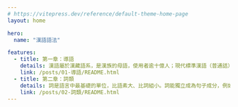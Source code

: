 ```yaml
---
# https://vitepress.dev/reference/default-theme-home-page
layout: home

hero:
  name: "漢語語法"

features:
  - title: 第一章：導語
    details: 漢語屬於漢藏語系，是漢族的母語，使用者逾十億人；現代標準漢語（普通話）是中國、台灣、新加坡等地的官方語言。
    link: /posts/01-導語/README.html
  - title: 第二章：詞類
    details: 詞是語言中最基礎的單位，比語素大、比詞組小。詞能獨立成為句子成分，例如「書」、「跑」、「漂亮」、「我們」。
    link: /posts/02-詞類/README.html
---
```


